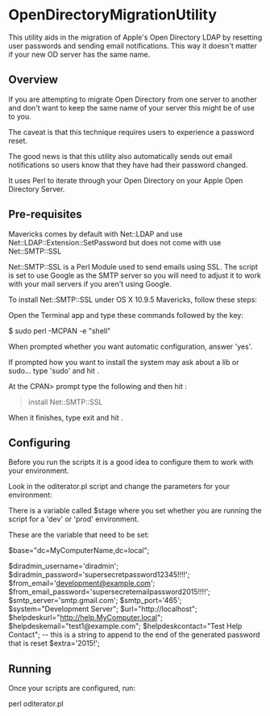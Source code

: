 # OpenDirectoryMigrationUtility
This utility aids in the migration of Apple's Open Directory LDAP by resetting user passwords and sending email notifications.  This way it doesn't matter if your new OD server has the same name.

Overview
--------
If you are attempting to migrate Open Directory from one server to another
and don't want to keep the same name of your server this might be of use to
you.

The caveat is that this technique requires users to experience a password reset.

The good news is that this utility also automatically sends out email notifications
so users know that they have had their password changed.

It uses Perl to iterate through your Open Directory on your Apple Open Directory 
Server.

Pre-requisites
--------------
Mavericks comes by default with Net::LDAP and use Net::LDAP::Extension::SetPassword
but does not come with use Net::SMTP::SSL

Net::SMTP::SSL is a Perl Module used to send emails using SSL.  The script is
set to use Google as the SMTP server so you will need to adjust it to work with
your mail servers if you aren't using Google.

To install Net::SMTP::SSL under OS X 10.9.5 Mavericks, follow these steps:

Open the Terminal app and type these commands followed by the <return> key:

$ sudo perl -MCPAN -e "shell"

When prompted whether you want automatic configuration, answer 'yes'.

If prompted how you want to install the system may ask about a lib or sudo...
type 'sudo' and hit <return>.

At the CPAN> prompt type the following and then hit <return>:

> install Net::SMTP::SSL

When it finishes, type exit and hit <return>.

Configuring
-----------
Before you run the scripts it is a good idea to configure them to work with your
environment.

Look in the oditerator.pl script and change the parameters for your environment:

There is a variable called $stage where you set whether you are running the script
for a 'dev' or 'prod' environment.

These are the variable that need to be set:

$base="dc=MyComputerName,dc=local"; 

$diradmin_username='diradmin';
$diradmin_password='supersecretpassword12345!!!!';
$from_email='development@example.com';
$from_email_password='supersecretemailpassword2015!!!!';  
$smtp_server='smtp.gmail.com'; 
$smtp_port='465';
$system="Development Server";
$url="http://localhost";
$helpdeskurl="http://help.MyComputer.local";
$helpdeskemail="test1\@example.com";
$helpdeskcontact="Test Help Contact";
-- this is a string to append to the end of the generated password that is reset
$extra='2015!';
  
Running
-------
Once your scripts are configured, run:

perl oditerator.pl
